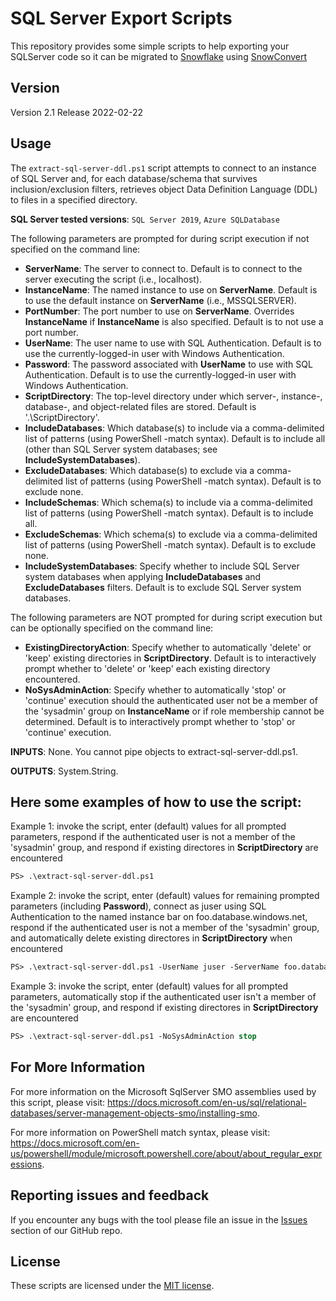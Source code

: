 # SQL Server Export Scripts

This repository provides some simple scripts to help exporting your SQLServer code so it can be migrated to [Snowflake](https://www.snowflake.com/) using [SnowConvert](https://www.mobilize.net/products/database-migrations/snowconvert)

## Version

Version 2.1
Release 2022-02-22


## Usage

The `extract-sql-server-ddl.ps1` script attempts to connect to an instance of SQL Server and, for each database/schema that survives inclusion/exclusion filters, retrieves object Data Definition Language (DDL) to files in a specified directory.

**SQL Server tested versions**: `SQL Server 2019`, `Azure SQLDatabase`

The following parameters are prompted for during script execution if not specified on the command line:

* **ServerName**: The server to connect to.  Default is to connect to the server executing the script (i.e., localhost).
* **InstanceName**: The named instance to use on **ServerName**.  Default is to use the default instance on **ServerName** (i.e., MSSQLSERVER).
* **PortNumber**: The port number to use on **ServerName**.  Overrides **InstanceName** if **InstanceName** is also specified.  Default is to not use a port number.
* **UserName**: The user name to use with SQL Authentication.  Default is to use the currently-logged-in user with Windows Authentication.
* **Password**: The password associated with **UserName** to use with SQL Authentication.  Default is to use the currently-logged-in user with Windows Authentication.
* **ScriptDirectory**: The top-level directory under which server-, instance-, database-, and object-related files are stored.  Default is '.\ScriptDirectory'.
* **IncludeDatabases**: Which database(s) to include via a comma-delimited list of patterns (using PowerShell -match syntax).  Default is to include all (other than SQL Server system databases; see **IncludeSystemDatabases**).
* **ExcludeDatabases**: Which database(s) to exclude via a comma-delimited list of patterns (using PowerShell -match syntax).  Default is to exclude none.
* **IncludeSchemas**: Which schema(s) to include via a comma-delimited list of patterns (using PowerShell -match syntax).  Default is to include all.
* **ExcludeSchemas**: Which schema(s) to exclude via a comma-delimited list of patterns (using PowerShell -match syntax).  Default is to exclude none.
* **IncludeSystemDatabases**: Specify whether to include SQL Server system databases when applying **IncludeDatabases** and **ExcludeDatabases** filters.  Default is to exclude SQL Server system databases.

The following parameters are NOT prompted for during script execution but can be optionally specified on the command line:

* **ExistingDirectoryAction**: Specify whether to automatically 'delete' or 'keep' existing directories in **ScriptDirectory**.  Default is to interactively prompt whether to 'delete' or 'keep' each existing directory encountered.
* **NoSysAdminAction**: Specify whether to automatically 'stop' or 'continue' execution should the authenticated user not be a member of the 'sysadmin' group on **InstanceName** or if role membership cannot be determined.  Default is to interactively prompt whether to 'stop' or 'continue' execution.

**INPUTS**: None.  You cannot pipe objects to extract-sql-server-ddl.ps1.

**OUTPUTS**: System.String.

## Here some examples of how to use the script:

Example 1: invoke the script, enter (default) values for all prompted parameters, respond if the authenticated user is not a member of the 'sysadmin' group, and respond if existing directores in **ScriptDirectory** are encountered


```ps
PS> .\extract-sql-server-ddl.ps1
```

Example 2: invoke the script, enter (default) values for remaining prompted parameters (including **Password**), connect as juser using SQL Authentication to the named instance bar on foo.database.windows.net, respond if the authenticated user is not a member of the 'sysadmin' group, and automatically delete existing directores in **ScriptDirectory** when encountered

```ps
PS> .\extract-sql-server-ddl.ps1 -UserName juser -ServerName foo.database.windows.net -InstanceName bar -ExistingDirectoryAction delete
```

Example 3: invoke the script, enter (default) values for all prompted parameters, automatically stop if the authenticated user isn't a member of the 'sysadmin' group, and respond if existing directores in **ScriptDirectory** are encountered

```ps
PS> .\extract-sql-server-ddl.ps1 -NoSysAdminAction stop
```

## For More Information

For more information on the Microsoft SqlServer SMO assemblies used by this script, please visit: https://docs.microsoft.com/en-us/sql/relational-databases/server-management-objects-smo/installing-smo.

For more information on PowerShell match syntax, please visit: https://docs.microsoft.com/en-us/powershell/module/microsoft.powershell.core/about/about_regular_expressions.


## Reporting issues and feedback

If you encounter any bugs with the tool please file an issue in the
[Issues](https://github.com/MobilizeNet/SnowConvertDDLExportScripts/issues) section of our GitHub repo.

## License

These scripts are licensed under the [MIT license](https://github.com/MobilizeNet/SnowConvertDDLExportScripts/blob/main/SQLServer/LICENSE.txt).
